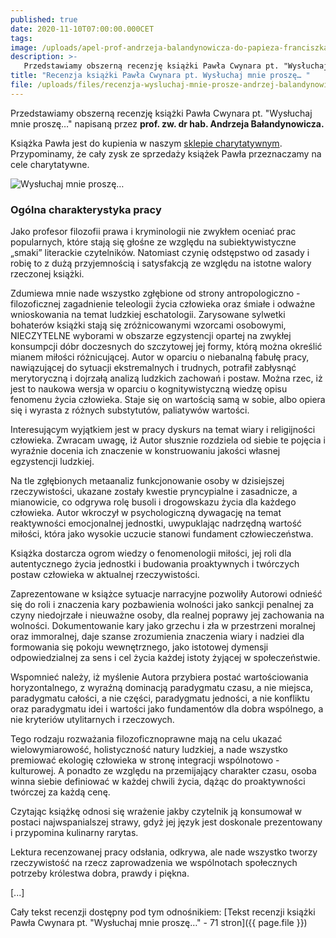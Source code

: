 ```yaml
---
published: true
date: 2020-11-10T07:00:00.000CET
tags:
image: /uploads/apel-prof-andrzeja-balandynowicza-do-papieza-franciszka.jpg
description: >-
   Przedstawiamy obszerną recenzję książki Pawła Cwynara pt. "Wysłuchaj mnie proszę…" napisaną przez prof. zw. dr hab. Andrzeja Bałandynowicza.
title: "Recenzja książki Pawła Cwynara pt. Wysłuchaj mnie proszę… "
file: /uploads/files/recenzja-wysluchaj-mnie-prosze-andrzej-balandynowicz.pdf
---
```


Przedstawiamy obszerną recenzję książki Pawła Cwynara pt. "Wysłuchaj mnie proszę…" napisaną przez **prof. zw. dr hab. Andrzeja Bałandynowicza.**

Książka Pawła jest do kupienia w naszym [sklepie charytatywnym](https://www.noweteraz.pl/sklep-charytatywny/ksiazki-pawla-cwynara/).
Przypominamy, że cały zysk ze sprzedaży książek Pawła przeznaczamy na cele charytatywne.

![Wysłuchaj mnie proszę…](/uploads/books/pawel-cwynar-wysluchaj-mnie-prosze.jpg)

### Ogólna charakterystyka pracy

Jako profesor filozofii prawa i kryminologii nie zwykłem oceniać prac popularnych, które stają się głośne ze względu na subiektywistyczne „smaki” literackie czytelników. Natomiast czynię odstępstwo od zasady i robię to z dużą przyjemnością i satysfakcją ze względu na istotne walory rzeczonej książki.
  
Zdumiewa mnie nade wszystko zgłębione od strony antropologiczno -filozoficznej zagadnienie teleologii życia człowieka oraz śmiałe i odważne wnioskowania na temat ludzkiej eschatologii. Zarysowane sylwetki bohaterów książki stają się zróżnicowanymi wzorcami osobowymi, NIECZYTELNE wyborami w obszarze egzystencji opartej na zwykłej konsumpcji dóbr doczesnych do szczytowej jej formy, którą można określić mianem miłości różnicującej. Autor w oparciu o niebanalną fabułę pracy, nawiązującej do sytuacji ekstremalnych i trudnych, potrafił zabłysnąć merytoryczną i dojrzałą analizą ludzkich zachowań i postaw. Można rzec, iż jest to naukowa wersja w oparciu o kognitywistyczną wiedzę opisu fenomenu życia człowieka. Staje się on wartością samą w sobie, albo opiera się i wyrasta z różnych substytutów, paliatywów wartości. 

Interesującym wyjątkiem jest w pracy dyskurs na temat wiary i religijności człowieka. Zwracam uwagę, iż Autor słusznie rozdziela od siebie te pojęcia i wyraźnie docenia ich znaczenie w konstruowaniu jakości własnej egzystencji ludzkiej.

Na tle zgłębionych metaanaliz funkcjonowanie osoby w dzisiejszej rzeczywistości, ukazane zostały kwestie pryncypialne i zasadnicze, a mianowicie, co odgrywa rolę busoli i drogowskazu życia dla każdego człowieka. Autor wkroczył w psychologiczną dywagację na temat reaktywności emocjonalnej jednostki, uwypuklając nadrzędną wartość miłości, która jako wysokie uczucie stanowi fundament człowieczeństwa. 

Książka dostarcza ogrom wiedzy o fenomenologii miłości, jej roli dla autentycznego życia jednostki i budowania proaktywnych i twórczych postaw człowieka w aktualnej rzeczywistości. 

Zaprezentowane w książce sytuacje narracyjne pozwoliły Autorowi odnieść się do roli i znaczenia kary pozbawienia wolności jako sankcji penalnej za czyny niedojrzałe i nieuważne osoby, dla realnej poprawy jej zachowania na wolności. Dokumentowanie kary jako grzechu i zła w przestrzeni moralnej oraz immoralnej, daje szanse zrozumienia znaczenia wiary i nadziei dla formowania się pokoju wewnętrznego, jako istotowej dymensji odpowiedzialnej za sens i cel życia każdej istoty żyjącej w społeczeństwie. 

Wspomnieć należy, iż myślenie Autora przybiera postać wartościowania horyzontalnego, z wyraźną dominacją paradygmatu czasu, a nie miejsca, paradygmatu całości, a nie części, paradygmatu jedności, a nie konfliktu oraz paradygmatu idei i wartości jako fundamentów dla dobra wspólnego, a nie kryteriów utylitarnych i rzeczowych.

Tego rodzaju rozważania filozoficznoprawne mają na celu ukazać wielowymiarowość, holistyczność natury ludzkiej, a nade wszystko premiować ekologię człowieka w stronę integracji wspólnotowo - kulturowej. A ponadto ze względu na przemijający charakter czasu, osoba winna siebie definiować w każdej chwili życia, dążąc do proaktywności twórczej za każdą cenę.

Czytając książkę odnosi się wrażenie jakby czytelnik ją konsumował w postaci najwspanialszej strawy, gdyż jej język jest doskonale prezentowany i przypomina kulinarny rarytas. 
  
Lektura recenzowanej pracy odsłania, odkrywa, ale nade wszystko tworzy rzeczywistość na rzecz zaprowadzenia we wspólnotach społecznych potrzeby królestwa dobra, prawdy i piękna.

[...]

Cały tekst recenzji dostępny pod tym odnośnikiem: [Tekst recenzji książki Pawła Cwynara pt. "Wysłuchaj mnie proszę…" - 71 stron]({{ page.file }})